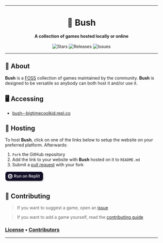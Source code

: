 <hr>
<div align="center">
    <h1>🌳 Bush</h1>
    <strong>A collection of games hosted locally or online</strong><br></br>
    <img alt="Stars" src="https://img.shields.io/github/stars/Barnac1ed/bush?color=BB9AF7&style=for-the-badge&logo=github&logoColor=ffffff">
    <img alt="Releases" src="https://img.shields.io/github/release/Barnac1ed/bush?color=9ece6a&style=for-the-badge&logo=gitbook&logoColor=ffffff">
    <img alt="Issues" src="https://img.shields.io/github/issues/Barnac1ed/bush?color=1abc9c&style=for-the-badge&logo=pinboard&logoColor=ffffff">
    <hr>
</div>

## 📖 About
**Bush** is a [FOSS](https://en.wikipedia.org/wiki/Free_and_open-source_software) collection of games maintained by the community. **Bush** is designed to be versatile so anybody can both host it and/or use it.

## 🖥️ Accessing
- [bush--bigtimecoolkid.repl.co](https://bush--bigtimecoolkid.repl.co)

## 💾 Hosting
To host **Bush**, click on one of the links below to setup the website on your preferred platform. Afterwards:

1. `Fork` the GitHub repository
2. Add the link to your website with **Bush** hosted on it to `README.md`
3. Submit a [pull request](https://github.com/Barnac1ed/bush/pulls) with your fork

[<img src="./docs/replit.svg" alt="Deploy instance on Replit" height="36px" style="margin: 0px 0px 0px 0px;">](https://replit.com/github/Barnac1ed/bush)

## 🙌 Contributing
> If you want to suggest a game, open an [issue](https://github.com/Barnac1ed/bush/issues) 

> If you want to add a game yourself, read the [contributing guide](https://github.com/Barnac1ed/bush/docs/CONTRIBUTING.md)

### [License](https://github.com/Barnac1ed/bush/blob/master/LICENSE) • [Contributors](https://github.com/Barnac1ed/bush/graphs/contributors)
<hr>